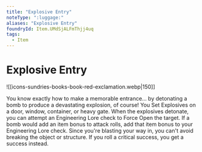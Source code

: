 ```yaml
---
title: "Explosive Entry"
noteType: ":luggage:"
aliases: "Explosive Entry"
foundryId: Item.UMdSjALFmThjj4uq
tags:
  - Item
---
```


# Explosive Entry
![[icons-sundries-books-book-red-exclamation.webp|150]]

You know exactly how to make a memorable entrance... by detonating a bomb to produce a devastating explosion, of course! You Set Explosives on a door, window, container, or heavy gate. When the explosives detonate, you can attempt an Engineering Lore check to Force Open the target. If a bomb would add an item bonus to attack rolls, add that item bonus to your Engineering Lore check. Since you're blasting your way in, you can't avoid breaking the object or structure. If you roll a critical success, you get a success instead.

